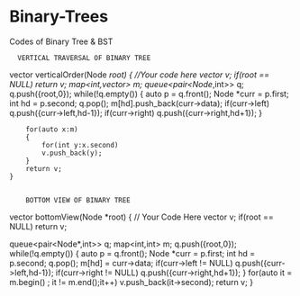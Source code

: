 # Binary-Trees
Codes of Binary Tree &amp; BST
        
      VERTICAL TRAVERSAL OF BINARY TREE
      
 vector<int> verticalOrder(Node *root)
    {
        //Your code here
        vector<int> v;
        if(root == NULL)
        return v;
        map<int,vector<int>> m;
        queue<pair<Node*,int>> q;
        q.push({root,0});
        while(!q.empty())
        {
            auto p = q.front();
            Node *curr = p.first;
            int hd = p.second;
            q.pop();
            m[hd].push_back(curr->data);
            if(curr->left)
            q.push({curr->left,hd-1});
            if(curr->right)
            q.push({curr->right,hd+1});
        }
        
        for(auto x:m)
        {
            for(int y:x.second)
            v.push_back(y);
        }
        return v;
    }
        
        
        BOTTOM VIEW OF BINARY TREE

  vector <int> bottomView(Node *root)
{
   // Your Code Here
   vector <int> v;
   if(root == NULL)
   return v;
   
   queue<pair<Node*,int>> q;
   map<int,int> m;
   q.push({root,0});
   while(!q.empty())
   {
       auto p = q.front();
       Node *curr = p.first;
       int hd = p.second;
       q.pop();
       m[hd] = curr->data;
       if(curr->left != NULL)
       q.push({curr->left,hd-1});
       if(curr->right != NULL)
       q.push({curr->right,hd+1});
   }
   for(auto it = m.begin() ; it != m.end();it++)
   v.push_back(it->second);
   return v;
}      
